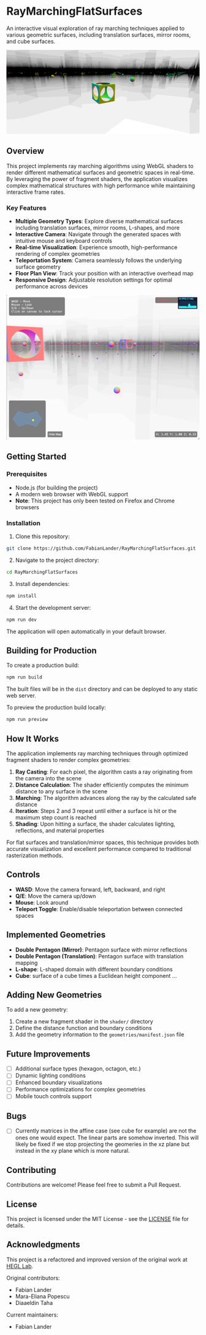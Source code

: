 # RayMarchingFlatSurfaces

An interactive visual exploration of ray marching techniques applied to various geometric surfaces, including translation surfaces, mirror rooms, and cube surfaces.

![Ray Marching Example](screenshot.png)

## Overview

This project implements ray marching algorithms using WebGL shaders to render different mathematical surfaces and geometric spaces in real-time. By leveraging the power of fragment shaders, the application visualizes complex mathematical structures with high performance while maintaining interactive frame rates.

### Key Features

- **Multiple Geometry Types**: Explore diverse mathematical surfaces including translation surfaces, mirror rooms, L-shapes, and more
- **Interactive Camera**: Navigate through the generated spaces with intuitive mouse and keyboard controls
- **Real-time Visualization**: Experience smooth, high-performance rendering of complex geometries
- **Teleportation System**: Camera seamlessly follows the underlying surface geometry
- **Floor Plan View**: Track your position with an interactive overhead map
- **Responsive Design**: Adjustable resolution settings for optimal performance across devices

![Floor Plan Example](floorplan.png)

## Getting Started

### Prerequisites

- Node.js (for building the project)
- A modern web browser with WebGL support
- **Note**: This project has only been tested on Firefox and Chrome browsers

### Installation

1. Clone this repository:
```bash
git clone https://github.com/FabianLander/RayMarchingFlatSurfaces.git
```

2. Navigate to the project directory:
```bash
cd RayMarchingFlatSurfaces
```

3. Install dependencies:
```bash
npm install
```

4. Start the development server:
```bash
npm run dev
```

The application will open automatically in your default browser.

## Building for Production

To create a production build:

```bash
npm run build
```

The built files will be in the `dist` directory and can be deployed to any static web server.

To preview the production build locally:

```bash
npm run preview
```

## How It Works

<!-- ![Ray Marching Visualization](placeholder-for-ray-marching-diagram.png) -->

The application implements ray marching techniques through optimized fragment shaders to render complex geometries:

1. **Ray Casting**: For each pixel, the algorithm casts a ray originating from the camera into the scene
2. **Distance Calculation**: The shader efficiently computes the minimum distance to any surface in the scene
3. **Marching**: The algorithm advances along the ray by the calculated safe distance
4. **Iteration**: Steps 2 and 3 repeat until either a surface is hit or the maximum step count is reached
5. **Shading**: Upon hitting a surface, the shader calculates lighting, reflections, and material properties

For flat surfaces and translation/mirror spaces, this technique provides both accurate visualization and excellent performance compared to traditional rasterization methods.

## Controls

- **WASD**: Move the camera forward, left, backward, and right
- **Q/E**: Move the camera up/down
- **Mouse**: Look around
- **Teleport Toggle**: Enable/disable teleportation between connected spaces

## Implemented Geometries

- **Double Pentagon (Mirror)**: Pentagon surface with mirror reflections
- **Double Pentagon (Translation)**: Pentagon surface with translation mapping
- **L-shape**: L-shaped domain with different boundary conditions
- **Cube**: surface of a cube times a Euclidean height component
...


## Adding New Geometries

To add a new geometry:

1. Create a new fragment shader in the `shader/` directory
2. Define the distance function and boundary conditions
3. Add the geometry information to the `geometries/manifest.json` file

## Future Improvements

- [ ] Additional surface types (hexagon, octagon, etc.)
- [ ] Dynamic lighting conditions
- [ ] Enhanced boundary visualizations
- [ ] Performance optimizations for complex geometries
- [ ] Mobile touch controls support

## Bugs

- [ ] Currently matrices in the affine case (see cube for example) are not the ones one would expect. The linear parts are somehow inverted. This will likely be fixed if we stop projecting the geomeries in the xz plane but instead in the xy plane which is more natural.

## Contributing

Contributions are welcome! Please feel free to submit a Pull Request.

## License

This project is licensed under the MIT License - see the [LICENSE](LICENSE) file for details.

## Acknowledgments

This project is a refactored and improved version of the original work at [HEGL Lab](https://github.com/hegl-lab/Independent-SS22-Raymarching-Flat-Surfaces).

Original contributors:
- Fabian Lander
- Mara-Eliana Popescu
- Diaaeldin Taha

Current maintainers:
- Fabian Lander